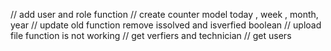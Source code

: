 // add user and role function
// create counter model today , week , month, year
// update old function remove issolved and isverfied boolean
// upload file function is not working 
// get verfiers and technician
// get users

